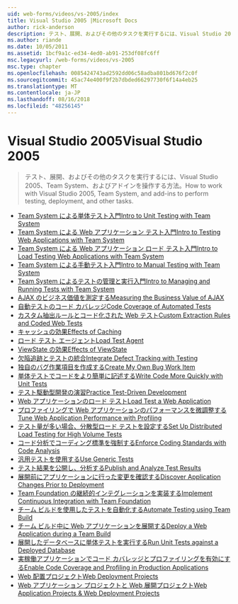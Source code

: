 ```yaml
---
uid: web-forms/videos/vs-2005/index
title: Visual Studio 2005 |Microsoft Docs
author: rick-anderson
description: テスト、展開、およびその他のタスクを実行するには、Visual Studio 2005、Team System、およびアドインを操作する方法。
ms.author: riande
ms.date: 10/05/2011
ms.assetid: 1bcf9a1c-ed34-4ed0-ab91-253df08fc6ff
msc.legacyurl: /web-forms/videos/vs-2005
msc.type: chapter
ms.openlocfilehash: 0085424743ad2592dd06c58adba801bd676f2c0f
ms.sourcegitcommit: 45ac74e400f9f2b7dbded66297730f6f14a4eb25
ms.translationtype: MT
ms.contentlocale: ja-JP
ms.lasthandoff: 08/16/2018
ms.locfileid: "48256145"
---
```

<a name="visual-studio-2005"></a><span data-ttu-id="f576a-103">Visual Studio 2005</span><span class="sxs-lookup"><span data-stu-id="f576a-103">Visual Studio 2005</span></span>
====================
> <span data-ttu-id="f576a-104">テスト、展開、およびその他のタスクを実行するには、Visual Studio 2005、Team System、およびアドインを操作する方法。</span><span class="sxs-lookup"><span data-stu-id="f576a-104">How to work with Visual Studio 2005, Team System, and add-ins to perform testing, deployment, and other tasks.</span></span>


- [<span data-ttu-id="f576a-105">Team System による単体テスト入門</span><span class="sxs-lookup"><span data-stu-id="f576a-105">Intro to Unit Testing with Team System</span></span>](introduction-to-unit-testing-with-team-system.md)
- [<span data-ttu-id="f576a-106">Team System による Web アプリケーション テスト入門</span><span class="sxs-lookup"><span data-stu-id="f576a-106">Intro to Testing Web Applications with Team System</span></span>](introduction-to-testing-web-applications-with-team-system.md)
- [<span data-ttu-id="f576a-107">Team System による Web アプリケーション ロード テスト入門</span><span class="sxs-lookup"><span data-stu-id="f576a-107">Intro to Load Testing Web Applications with Team System</span></span>](introduction-to-load-testing-web-applications-with-team-system.md)
- [<span data-ttu-id="f576a-108">Team System による手動テスト入門</span><span class="sxs-lookup"><span data-stu-id="f576a-108">Intro to Manual Testing with Team System</span></span>](introduction-to-manual-testing-with-team-system.md)
- [<span data-ttu-id="f576a-109">Team System によるテストの管理と実行入門</span><span class="sxs-lookup"><span data-stu-id="f576a-109">Intro to Managing and Running Tests with Team System</span></span>](introduction-to-managing-and-running-tests-with-team-system.md)
- [<span data-ttu-id="f576a-110">AJAX のビジネス価値を測定する</span><span class="sxs-lookup"><span data-stu-id="f576a-110">Measuring the Business Value of AJAX</span></span>](measuring-the-business-value-of-ajax.md)
- [<span data-ttu-id="f576a-111">自動テストのコード カバレッジ</span><span class="sxs-lookup"><span data-stu-id="f576a-111">Code Coverage of Automated Tests</span></span>](code-coverage-of-automated-tests.md)
- [<span data-ttu-id="f576a-112">カスタム抽出ルールとコード化された Web テスト</span><span class="sxs-lookup"><span data-stu-id="f576a-112">Custom Extraction Rules and Coded Web Tests</span></span>](custom-extraction-rules-and-coded-web-tests.md)
- [<span data-ttu-id="f576a-113">キャッシュの効果</span><span class="sxs-lookup"><span data-stu-id="f576a-113">Effects of Caching</span></span>](the-effects-of-caching.md)
- [<span data-ttu-id="f576a-114">ロード テスト エージェント</span><span class="sxs-lookup"><span data-stu-id="f576a-114">Load Test Agent</span></span>](using-the-load-test-agent.md)
- [<span data-ttu-id="f576a-115">ViewState の効果</span><span class="sxs-lookup"><span data-stu-id="f576a-115">Effects of ViewState</span></span>](the-effects-of-viewstate.md)
- [<span data-ttu-id="f576a-116">欠陥追跡とテストの統合</span><span class="sxs-lookup"><span data-stu-id="f576a-116">Integrate Defect Tracking with Testing</span></span>](how-do-i-integrate-defect-tracking-with-testing.md)
- [<span data-ttu-id="f576a-117">独自のバグ作業項目を作成する</span><span class="sxs-lookup"><span data-stu-id="f576a-117">Create My Own Bug Work Item</span></span>](how-do-i-create-my-own-bug-work-item.md)
- [<span data-ttu-id="f576a-118">単体テストでコードをより簡単に記述する</span><span class="sxs-lookup"><span data-stu-id="f576a-118">Write Code More Quickly with Unit Tests</span></span>](how-do-i-write-code-more-quickly-with-unit-tests.md)
- [<span data-ttu-id="f576a-119">テスト駆動型開発の演習</span><span class="sxs-lookup"><span data-stu-id="f576a-119">Practice Test-Driven Development</span></span>](how-do-i-practice-test-driven-development.md)
- [<span data-ttu-id="f576a-120">Web アプリケーションのロード テスト</span><span class="sxs-lookup"><span data-stu-id="f576a-120">Load Test a Web Application</span></span>](how-do-i-load-test-a-web-application.md)
- [<span data-ttu-id="f576a-121">プロファイリングで Web アプリケーションのパフォーマンスを微調整する</span><span class="sxs-lookup"><span data-stu-id="f576a-121">Tune Web Application Performance with Profiling</span></span>](how-do-i-tune-web-application-performance-with-profiling.md)
- [<span data-ttu-id="f576a-122">テスト量が多い場合、分散型ロード テストを設定する</span><span class="sxs-lookup"><span data-stu-id="f576a-122">Set Up Distributed Load Testing for High Volume Tests</span></span>](how-do-i-set-up-distributed-load-testing-for-high-volume-tests.md)
- [<span data-ttu-id="f576a-123">コード分析でコーディング標準を強制する</span><span class="sxs-lookup"><span data-stu-id="f576a-123">Enforce Coding Standards with Code Analysis</span></span>](how-do-i-enforce-coding-standards-with-code-analysis.md)
- [<span data-ttu-id="f576a-124">汎用テストを使用する</span><span class="sxs-lookup"><span data-stu-id="f576a-124">Use Generic Tests</span></span>](how-do-i-use-generic-tests.md)
- [<span data-ttu-id="f576a-125">テスト結果を公開し、分析する</span><span class="sxs-lookup"><span data-stu-id="f576a-125">Publish and Analyze Test Results</span></span>](how-do-i-publish-and-analyze-test-results.md)
- [<span data-ttu-id="f576a-126">展開前にアプリケーションに行った変更を確認する</span><span class="sxs-lookup"><span data-stu-id="f576a-126">Discover Application Changes Prior to Deployment</span></span>](how-do-i-discover-application-changes-prior-to-deployment.md)
- [<span data-ttu-id="f576a-127">Team Foundation の継続的インテグレーションを実装する</span><span class="sxs-lookup"><span data-stu-id="f576a-127">Implement Continuous Integration with Team Foundation</span></span>](how-do-i-implement-continuous-integration-with-team-foundation.md)
- [<span data-ttu-id="f576a-128">チーム ビルドを使用したテストを自動化する</span><span class="sxs-lookup"><span data-stu-id="f576a-128">Automate Testing using Team Build</span></span>](how-do-i-automate-testing-using-team-build.md)
- [<span data-ttu-id="f576a-129">チーム ビルド中に Web アプリケーションを展開する</span><span class="sxs-lookup"><span data-stu-id="f576a-129">Deploy a Web Application during a Team Build</span></span>](how-do-i-deploy-a-web-application-during-a-team-build.md)
- [<span data-ttu-id="f576a-130">展開したデータベースに単体テストを実行する</span><span class="sxs-lookup"><span data-stu-id="f576a-130">Run Unit Tests against a Deployed Database</span></span>](how-do-i-run-unit-tests-against-a-deployed-database.md)
- [<span data-ttu-id="f576a-131">実稼働アプリケーションでコード カバレッジとプロファイリングを有効にする</span><span class="sxs-lookup"><span data-stu-id="f576a-131">Enable Code Coverage and Profiling in Production Applications</span></span>](how-do-i-enable-code-coverage-and-profiling-in-production-applications.md)
- [<span data-ttu-id="f576a-132">Web 配置プロジェクト</span><span class="sxs-lookup"><span data-stu-id="f576a-132">Web Deployment Projects</span></span>](web-deployment-projects.md)
- [<span data-ttu-id="f576a-133">Web アプリケーション プロジェクトと Web 展開プロジェクト</span><span class="sxs-lookup"><span data-stu-id="f576a-133">Web Application Projects & Web Deployment Projects</span></span>](web-application-projects-web-deployment-projects.md)
